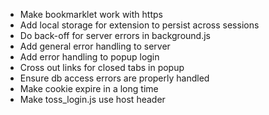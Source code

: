* Make bookmarklet work with https
* Add local storage for extension to persist across sessions
* Do back-off for server errors in background.js
* Add general error handling to server
* Add error handling to popup login
* Cross out links for closed tabs in popup
* Ensure db access errors are properly handled
* Make cookie expire in a long time
* Make toss_login.js use host header
